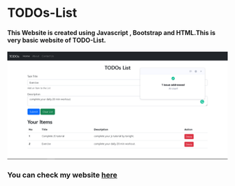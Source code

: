 # TODOs-List

#### This Website is created using Javascript , Bootstrap and HTML.This is very basic website of TODO-List.

![Image of the website](https://github.com/divan1920/TODOs-List/blob/main/TODOs-LIST.png)

### You can check my website [here](https://divan1920.github.io/TODOs-List/) 
